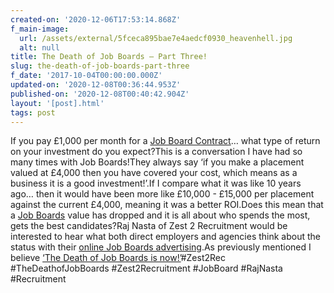 ```yaml
---
created-on: '2020-12-06T17:53:14.868Z'
f_main-image:
  url: /assets/external/5fceca895bae7e4aedcf0930_heavenhell.jpg
  alt: null
title: The Death of Job Boards – Part Three!
slug: the-death-of-job-boards-part-three
f_date: '2017-10-04T00:00:00.000Z'
updated-on: '2020-12-08T00:36:44.953Z'
published-on: '2020-12-08T00:40:42.904Z'
layout: '[post].html'
tags: post
---
```


If you pay £1,000 per month for a [Job Board Contract](#)… what type of return on your investment do you expect?This is a conversation I have had so many times with Job Boards!They always say ‘if you make a placement valued at £4,000 then you have covered your cost, which means as a business it is a good investment!’.If I compare what it was like 10 years ago… then it would have been more like £10,000 - £15,000 per placement against the current £4,000, meaning it was a better ROI.Does this mean that a [Job Boards](#) value has dropped and it is all about who spends the most, gets the best candidates?Raj Nasta of Zest 2 Recruitment would be interested to hear what both direct employers and agencies think about the status with their [online Job Boards advertising](#).As previously mentioned I believe [‘The Death of Job Boards is now!’](#)#Zest2Rec #TheDeathofJobBoards #Zest2Recruitment #JobBoard #RajNasta #Recruitment
